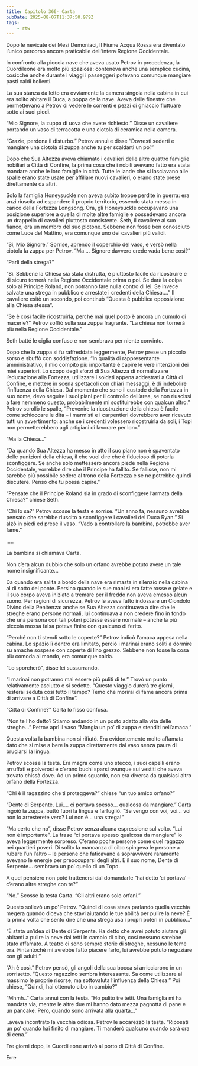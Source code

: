 ```yaml
---
title: Capitolo 366- Carta
pubDate: 2025-08-07T11:37:50.979Z
tags:
    - rtw
---
```











Dopo le nevicate dei Mesi Demoniaci, Il Fiume Acqua Rossa era diventato l’unico percorso ancora praticabile dell’intera Regione Occidentale.


In confronto alla piccola nave che aveva usato Petrov in precedenza, la Cuordileone era molto più spaziosa: conteneva anche una semplice cucina, cosicché anche durante i viaggi i passeggeri potevano comunque mangiare pasti caldi bollenti.


La sua stanza da letto era ovviamente la camera singola nella cabina in cui era solito abitare il Duca, a poppa della nave. Aveva delle finestre che permettevano a Petrov di vedere le correnti e pezzi di ghiaccio fluttuare sotto ai suoi piedi.


“Mio Signore, la zuppa di uova che avete richiesto.” Disse un cavaliere portando un vaso di terracotta e una ciotola di ceramica nella camera.


“Grazie, perdona il disturbo.” Petrov annuì e disse “Dovresti sederti e mangiare una ciotola di zuppa anche tu per scaldarti un po’.”


Dopo che Sua Altezza aveva chiamato i cavalieri delle altre quattro famiglie nobiliari a Città di Confine, la prima cosa che i nobili avevano fatto era stata mandare anche le loro famiglie in città. Tutte le lande che si lasciavano alle spalle erano state usate per affiliare nuovi cavalieri, o erano state prese direttamente da altri.


Solo la famiglia Honeysuckle non aveva subito troppe perdite in guerra: era anzi riuscita ad espandere il proprio territorio, essendo stata messa in carico della Fortezza Longsong. Ora, gli Honeysuckle occupavano una posizione superiore a quella di molte altre famiglie e possedevano ancora un drappello di cavalieri piuttosto consistente. Seth, il cavaliere al suo fianco, era un membro del suo plotone. Sebbene non fosse ben conosciuto come Luce del Mattino, era comunque uno dei cavalieri più validi.


“Si, Mio Signore.” Sorrise, aprendo il coperchio del vaso, e versò nella ciotola la zuppa per Petrov. “Ma.... Signore davvero crede vada bene così?”


“Parli della strega?”


“Si. Sebbene la Chiesa sia stata distrutta, è piuttosto facile da ricostruire e di sicuro tornerà nella Regione Occidentale prima o poi. Se darà la colpa solo al Principe Roland, non potranno fare nulla contro di lei. Se invece salvate una strega in pubblico e arrestate i credenti della Chiesa....” Il cavaliere esitò un secondo, poi continuò “Questa è pubblica opposizione alla Chiesa stessa”.


“Se è così facile ricostruirla, perché mai quel posto è ancora un cumulo di macerie?” Petrov soffiò sulla sua zuppa fragrante. “La chiesa non tornerà più nella Regione Occidentale.”


Seth batté le ciglia confuso e non sembrava per niente convinto.


Dopo che la zuppa si fu raffreddata leggermente, Petrov prese un piccolo sorso e sbuffò con soddisfazione. “In qualità di rappresentante amministrativo, il mio compito più importante è capire le vere intenzioni dei miei superiori. Lo scopo degli sforzi di Sua Altezza di normalizzare l’educazione alla Fortezza, utilizzare i soldati appena addestrati a Città di Confine, e mettere in scena spettacoli con chiari messaggi, è di indebolire l’influenza della Chiesa. Dal momento che sono il custode della Fortezza in suo nome, devo seguire i suoi piani per il controllo dell’area, se non riuscissi a fare nemmeno questo, probabilmente mi sostituirebbe con qualcun altro.” Petrov scrollò le spalle, “Prevenire la ricostruzione della chiesa è facile come schioccare le dita – i marmisti e i carpentieri dovrebbero aver ricevuto tutti un avvertimento: anche se i credenti volessero ricostruirla da soli, i Topi non permetterebbero agli artigiani di lavorare per loro.”


“Ma la Chiesa...”


“Da quando Sua Altezza ha messo in atto il suo piano non è spaventato delle punizioni della chiesa, il che vuol dire che è fiducioso di poterla sconfiggere. Se anche solo mettessero ancora piede nella Regione Occidentale, vorrebbe dire che il Principe ha fallito. Se fallisse, non mi sarebbe più possibile sedere al trono della Fortezza e se ne potrebbe quindi discutere. Penso che tu possa capire.”


“Pensate che il Principe Roland sia in grado di sconfiggere l’armata della Chiesa?” chiese Seth.


“Chi lo sa?” Petrov scosse la testa e sorrise. “Un anno fa, nessuno avrebbe pensato che sarebbe riuscito a sconfiggere i cavalieri del Duca Ryan.” Si alzò in piedi ed prese il vaso. “Vado a controllare la bambina, potrebbe aver fame.”


.....


La bambina si chiamava Carta.


Non c’era alcun dubbio che solo un orfano avrebbe potuto avere un tale nome insignificante...


Da quando era salita a bordo della nave era rimasta in silenzio nella cabina al di sotto del ponte. Persino quando le sue mani si era fatte rosse e gelate e il suo corpo aveva iniziato a  tremare per il freddo non aveva emesso alcun suono. Per ragioni di sicurezza, Petrov le aveva fatto indossare un Ciondolo Divino della Penitenza: anche se Sua Altezza continuava a dire che le streghe erano persone normali, lui continuava a non credere fino in fondo che una persona con tali poteri potesse essere normale – anche la più piccola mossa falsa poteva finire con qualcuno di ferito.


“Perché non ti stendi sotto le coperte?” Petrov indicò l’amaca appesa nella cabina. Lo spazio lì dentro era limitato, perciò i marinai erano soliti a dormire su amache sospese con coperte di lino grezzo. Sebbene non fosse la cosa più comoda al mondo, era comunque calda.


“Lo sporcherò”, disse lei sussurrando.


“I marinai non potranno mai essere più puliti di te.” Trovò un punto relativamente asciutto e si sedette. “Questo viaggio durerà tre giorni, resterai seduta così tutto il tempo? Temo che morirai di fame ancora prima di arrivare a Città di Confine”.


“Città di Confine?” Carta lo fissò confusa.


“Non te l’ho detto? Stiamo andando in un posto adatto alla vita delle streghe...” Petrov aprì il vaso “Mangia un po’ di zuppa e stenditi nell’amaca.”


Questa volta la bambina non si rifiutò. Era evidentemente molto affamata dato che si mise  a bere la zuppa direttamente dal vaso senza paura di bruciarsi la lingua.


Petrov scosse la testa. Era magra come uno stecco, i suoi capelli erano arruffati e polverosi e c’erano buchi sparsi ovunque sui vestiti che aveva trovato chissà dove. Ad un primo sguardo, non era diversa da qualsiasi altro orfano della Fortezza.


“Chi è il ragazzino che ti proteggeva?” chiese “un tuo amico orfano?”


“Dente di Serpente. Lui.... ci portava spesso... qualcosa da mangiare.” Carta ingoiò la zuppa, buttò fuori la lingua e farfugliò. “Se vengo con voi, voi... voi non lo arresterete vero? Lui non è... una strega!”


“Ma certo che no”, disse Petrov senza alcuna espressione sul volto. “Lui non è importante”. La frase “ci portava spesso qualcosa da mangiare” lo aveva leggermente sorpreso. C’erano poche persone come quel ragazzo nei quartieri poveri. Di solito la mancanza di cibo spingeva le persone a rubare l’un l’altro – le persone che faticavano a sopravvivere raramente avevano le energie per preoccuparsi degli altri. E il suo nome, Dente di Serpente... sembrava un po’ quello di un Topo.


A quel pensiero non poté trattenersi dal domandarle “hai detto ‘ci portava’ – c’erano altre streghe con te?”


“No.” Scosse la testa Carta. “Gli altri erano solo orfani.”


Questo sollevò un po’ Petrov. “Quindi di cosa stava parlando quella vecchia megera quando diceva che stavi aiutando le tue abilità per pulire la neve? È la prima volta che sento dire che una strega usa i propri poteri in pubblico...”


“È stata un’idea di Dente di Serpente. Ha detto che avrei potuto aiutare gli abitanti a pulire la neve dai tetti in cambio di cibo, così nessuno sarebbe stato affamato. A teatro ci sono sempre storie di streghe, nessuno le teme ora. Fintantoché mi avrebbe fatto piacere farlo, lui avrebbe potuto negoziare con gli adulti.”


“Ah è così.” Petrov pensò, gli angoli della sua bocca si arricciarono in un sorrisetto. “Questo ragazzino sembra interessante. Sa come utilizzare al massimo le proprie risorse, ma sottovaluta l’influenza della Chiesa.” Poi chiese, “Quindi, hai ottenuto cibo in cambio?”


“Mhmh..” Carta annuì con la testa. “Ho pulito tre tetti. Una famiglia mi ha mandata via, mentre le altre due mi hanno dato mezza pagnotta di pane e un pancake. Però, quando sono arrivata alla quarta...”


..aveva incontrato la vecchia odiosa. Petrov le accarezzò la testa. “Riposati un po’ quando hai finito di mangiare. Ti manderò qualcuno quando sarà ora di cena.”


Tre giorni dopo, la Cuordileone arrivò al porto di Città di Confine.






Erre
                                


                                



